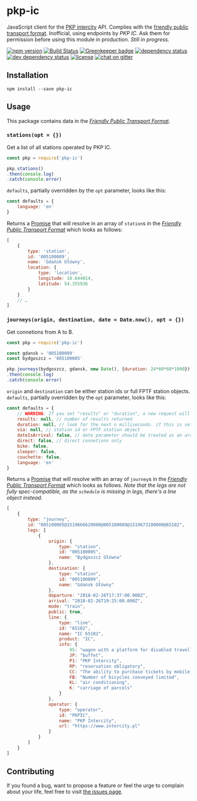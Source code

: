 # pkp-ic

JavaScript client for the [PKP intercity](https://www.intercity-pl/) API. Complies with the [friendly public transport format](https://github.com/public-transport/friendly-public-transport-format). Inofficial, using endpoints by *PKP IC*. Ask them for permission before using this module in production. *Still in progress.*

[![npm version](https://img.shields.io/npm/v/pkp-ic.svg)](https://www.npmjs.com/package/pkp-ic)
[![Build Status](https://travis-ci.org/juliuste/pkp-ic.svg?branch=master)](https://travis-ci.org/juliuste/pkp-ic)
[![Greenkeeper badge](https://badges.greenkeeper.io/juliuste/pkp-ic.svg)](https://greenkeeper.io/)
[![dependency status](https://img.shields.io/david/juliuste/pkp-ic.svg)](https://david-dm.org/juliuste/pkp-ic)
[![dev dependency status](https://img.shields.io/david/dev/juliuste/pkp-ic.svg)](https://david-dm.org/juliuste/pkp-ic#info=devDependencies)
[![license](https://img.shields.io/github/license/juliuste/pkp-ic.svg?style=flat)](LICENSE)
[![chat on gitter](https://badges.gitter.im/juliuste.svg)](https://gitter.im/juliuste)

## Installation

```shell
npm install --save pkp-ic
```

## Usage

This package contains data in the [*Friendly Public Transport Format*](https://github.com/public-transport/friendly-public-transport-format).

### `stations(opt = {})`

Get a list of all stations operated by PKP IC.

```js
const pkp = require('pkp-ic')

pkp.stations()
.then(console.log)
.catch(console.error)
```

`defaults`, partially overridden by the `opt` parameter, looks like this:

```js
const defaults = {
    language: 'en'
}
```

Returns a [Promise](https://developer.mozilla.org/en-US/docs/Web/JavaScript/Reference/Global_Objects/promise) that will resolve in an array of `station`s in the [*Friendly Public Transport Format*](https://github.com/public-transport/friendly-public-transport-format) which looks as follows:

```js
[
    {
        type: 'station',
        id: '005100009',
        name: 'Gdańsk Główny',
        location: {
            type: 'location',
            longitude: 18.644014,
            latitude: 54.355936
        }
    }
    // …
]
```

### `journeys(origin, destination, date = Date.now(), opt = {})`

Get connetions from A to B.

```js
const pkp = require('pkp-ic')

const gdansk = '005100009'
const bydgoszcz = '005100005'

pkp.journeys(bydgoszcz, gdansk, new Date(), {duration: 24*60*60*1000})
.then(console.log)
.catch(console.error)
```
`origin` and `destination` can be either station ids or full FPTF station objects. `defaults`, partially overridden by the `opt` parameter, looks like this:

```js
const defaults = {
    // WARNING: If you set "results" or "duration", a new request will be created for every 3rd connection found since the API exposes max. 3 connections per request
    results: null, // number of results returned
    duration: null, // look for the next n milliseconds. if this is set, 'results' must not be set and vice versa.
    via: null, // station id or FPTF station object
    dateIsArrival: false, // date parameter should be treated as an arrival date instead of as a departure date
    direct: false, // direct connetions only
    bike: false,
    sleeper: false,
    couchette: false,
    language: 'en'
}
```

Returns a [Promise](https://developer.mozilla.org/en-US/docs/Web/JavaScript/Reference/Global_Objects/promise) that will resolve with an array of `journey`s in the [*Friendly Public Transport Format*](https://github.com/public-transport/friendly-public-transport-format) which looks as follows.
*Note that the legs are not fully spec-compatible, as the `schedule` is missing in legs, there's a line object instead.*

```js
[
    {
        type: "journey",
        id: "005100005@1519666620000@005100009@1519673100000@65102",
        legs: [
            {
                origin: {
                    type: "station",
                    id: "005100005",
                    name: "Bydgoszcz Główna"
                },
                destination: {
                    type: "station",
                    id: "005100009",
                    name: "Gdańsk Główny"
                },
                departure: "2018-02-26T17:37:00.000Z",
                arrival: "2018-02-26T19:25:00.000Z",
                mode: "train",
                public: true,
                line: {
                    type: "line",
                    id: "65102",
                    name: "IC 65102",
                    product: "IC",
                    info: {
                        95: "wagon with a platform for disabled travellers",
                        JP: "buffet",
                        P1: "PKP Intercity",
                        RP: "reservation obligatory",
                        CC: "The ability to purchase tickets by mobile phone on m.bilkom.pl",
                        FB: "Number of bicycles conveyed limited",
                        KL: "air conditioning",
                        K: "carriage of parcels"
                    }
                },
                operator: {
                    type: "operator",
                    id: "PKPIC",
                    name: "PKP Intercity",
                    url: "https://www.intercity.pl"
                }
            }
        ]
    }
]
```

## Contributing

If you found a bug, want to propose a feature or feel the urge to complain about your life, feel free to visit [the issues page](https://github.com/juliuste/pkp-ic/issues).

